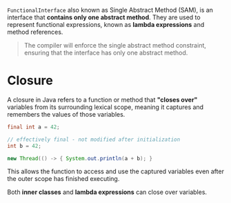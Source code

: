 `FunctionalInterface` also known as Single Abstract Method (SAM), is an interface that **contains only one abstract method**. They are used to represent functional expressions, known as **lambda expressions** and method references.
> The compiler will enforce the single abstract method constraint, ensuring that the interface has only one abstract method.
# Closure
A closure in Java refers to a function or method that **"closes over"** variables from its surrounding lexical scope, meaning it captures and remembers the values of those variables. 
```java
final int a = 42;

// effectively final - not modified after initialization
int b = 42;

new Thread(() -> { System.out.println(a + b); }
```
This allows the function to access and use the captured variables even after the outer scope has finished executing.

Both **inner classes** and **lambda expressions** can close over variables.
<!--stackedit_data:
eyJoaXN0b3J5IjpbLTEwMTE1MjU3NDksNzI5Nzg3MDAxXX0=
-->